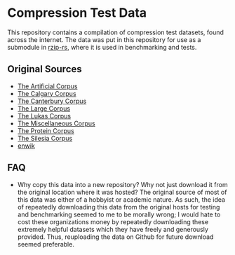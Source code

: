 # Compression Test Data

This repository contains a compilation of compression test datasets, found across the internet. The data was put in this repository for use as a submodule in [rzip-rs](https://github.com/amkillam/rzip-rs), where it is used in benchmarking and tests.

## Original Sources

- [The Artificial Corpus](https://corpus.canterbury.ac.nz/descriptions/)
- [The Calgary Corpus](https://corpus.canterbury.ac.nz/descriptions/)
- [The Canterbury Corpus](https://corpus.canterbury.ac.nz/descriptions/)
- [The Large Corpus](https://corpus.canterbury.ac.nz/descriptions/)
- [The Lukas Corpus](https://www.data-compression.info/Corpora/LukasCorpus/index.html)
- [The Miscellaneous Corpus](https://corpus.canterbury.ac.nz/descriptions/)
- [The Protein Corpus](https://www.data-compression.info/Corpora/ProteinCorpus/index.html#ProteinCorpus)
- [The Silesia Corpus](http://sun.aei.polsl.pl/~sdeor/index.php?page=silesia)
- [enwik](https://www.mattmahoney.net/dc/textdata.html)

## FAQ

- Why copy this data into a new repository? Why not just download it from the original location where it was hosted?
  The original source of most of this data was either of a hobbyist or academic nature. As such, the idea of repeatedly downloading this data from the original hosts for testing and benchmarking seemed to me to be morally wrong; I would hate to cost these organizations money by repeatedly downloading these extremely helpful datasets which they have freely and generously provided. Thus, reuploading the data on Github for future download seemed preferable.
